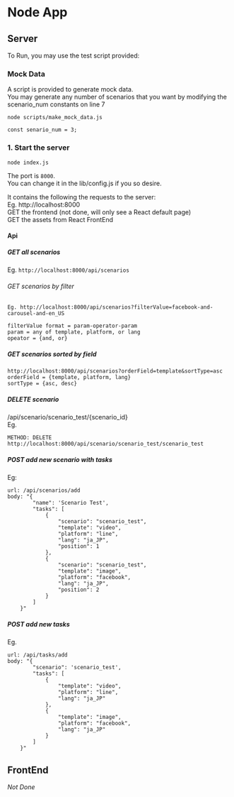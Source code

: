 # Node App

## Server
To Run, you may use the test script provided:

### Mock Data
A script is provided to generate mock data.  
You may generate any number of scenarios that you want by modifying the scenario_num constants on line 7
```
node scripts/make_mock_data.js

const senario_num = 3;
```

### 1. Start the server
```
node index.js
```
The port is `8000`.  
You can change it in the lib/config.js if you so desire.  
  
It contains the following the requests to the server:  
Eg. http://localhost:8000  
GET the frontend (not done, will only see a React default page)  
GET the assets from React FrontEnd  

#### Api
##### GET all scenarios  
Eg. `http://localhost:8000/api/scenarios`

###### GET scenarios by filter
`Eg. http://localhost:8000/api/scenarios?filterValue=facebook-and-carousel-and-en_US`

```
filterValue format = param-operator-param  
param = any of template, platform, or lang  
opeator = {and, or}
```
  

##### GET scenarios sorted by field
```
http://localhost:8000/api/scenarios?orderField=template&sortType=asc  
orderField = {template, platform, lang}  
sortType = {asc, desc}
```

##### DELETE scenario
/api/scenario/scenario_test/{scenario_id}  
Eg.  
```
METHOD: DELETE  
http://localhost:8000/api/scenario/scenario_test/scenario_test  
```

##### POST add new scenario with tasks
Eg:
```
url: /api/scenarios/add
body: "{
        "name": 'Scenario Test',
        "tasks": [
            {
                "scenario": "scenario_test",
                "template": "video",
                "platform": "line",
                "lang": "ja_JP",
                "position": 1
            },
            {
                "scenario": "scenario_test",
                "template": "image",
                "platform": "facebook",
                "lang": "ja_JP",
                "position": 2
            }
        ]
    }"
```

##### POST add new tasks
Eg.
```
url: /api/tasks/add
body: "{
        "scenario": 'scenario_test',
        "tasks": [
            {
                "template": "video",
                "platform": "line",
                "lang": "ja_JP"
            },
            {
                "template": "image",
                "platform": "facebook",
                "lang": "ja_JP"
            }
        ]
    }"
```

## FrontEnd
*Not Done*

